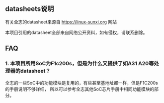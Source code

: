 datasheets说明
--------------


有关全志的datasheet来源自 https://linux-sunxi.org 网站

本项目引用的datasheet全部来自网络公开资料，如有侵权，请联系删除。

FAQ
-------------

### 1. 本项目所用SoC为F1c200s，但是为什么又提供了如A31 A20等处理器的datasheet？

全志的一些SoC中的功能模块是复用的，有些甚至基地址都一样，但是F1C200s的手册说明不够详细，
所以可以参考全志其他SoC芯片手册中相同功能模块的部分。